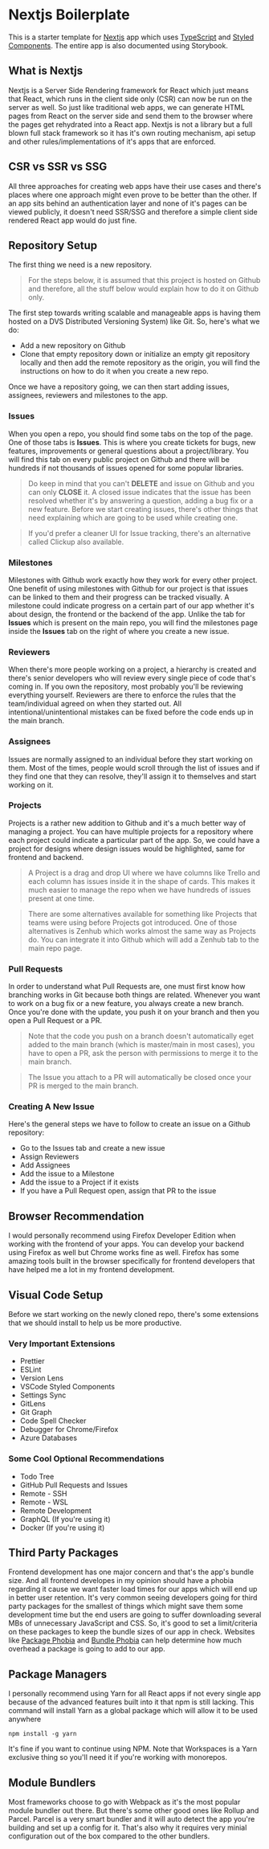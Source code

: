 # Nextjs Boilerplate

This is a starter template for [Nextjs](https://nextjs.org) app which uses [TypeScript](https://www.typescriptlang.org/) and [Styled Components](https://styled-components.com/). The entire app is also documented using Storybook. 

## What is Nextjs

Nextjs is a Server Side Rendering framework for React which just means that React, which runs in the client side only (CSR) can now be run on the server as well. So just like traditional web apps, we can generate HTML pages from React on the server side and send them to the browser where the pages get rehydrated into a React app. Nextjs is not a library but a full blown full stack framework so it has it's own routing mechanism, api setup and other rules/implementations of it's apps that are enforced.

## CSR vs SSR vs SSG

All three approaches for creating web apps have their use cases and there's places where one approach might even prove to be better than the other. If an app sits behind an authentication layer and none of it's pages can be viewed publicly, it doesn't need SSR/SSG and therefore a simple client side rendered React app would do just fine.

## Repository Setup

The first thing we need is a new repository.

> For the steps below, it is assumed that this project is hosted on Github and therefore, all the stuff below would explain how to do it on Github only.

The first step towards writing scalable and manageable apps is having them hosted on a DVS Distributed Versioning System) like Git. So, here's what we do:

- Add a new repository on Github
- Clone that empty repository down or initialize an empty git repository locally and then add the remote repository as the origin, you will find the instructions on how to do it when you create a new repo.

Once we have a repository going, we can then start adding issues, assignees, reviewers and milestones to the app. 

### Issues

When you open a repo, you should find some tabs on the top of the page. One of those tabs is **Issues**. This is where you create tickets for bugs, new features, improvements or general questions about a project/library. You will find this tab on every public project on Github and there will be hundreds if not thousands of issues opened for some popular libraries. 

>Do keep in mind that you can't **DELETE** and issue on Github and you can only **CLOSE** it. A closed issue indicates that the issue has been resolved whether it's by answering a question, adding a bug fix or a new feature. Before we start creating issues, there's other things that need explaining which are going to be used while creating one.

> If you'd prefer a cleaner UI for Issue tracking, there's an alternative called Clickup also available.

### Milestones

Milestones with Github work exactly how they work for every other project. One benefit of using milestones with Github for our project is that issues can be linked to them and their progress can be tracked visually. A milestone could indicate progress on a certain part of our app whether it's about design, the frontend or the backend of the app. Unlike the tab for **Issues** which is present on the main repo, you will find the milestones page inside the **Issues** tab on the right of where you create a new issue.

### Reviewers

When there's more people working on a project, a hierarchy is created and there's senior developers who will review every single piece of code that's coming in. If you own the repository, most probably you'll be reviewing everything yourself. Reviewers are there to enforce the rules that the team/individual agreed on when they started out. All intentional/unintentional mistakes can be fixed before the code ends up in the main branch.

### Assignees

Issues are normally assigned to an individual before they start working on them. Most of the times, people would scroll through the list of issues and if they find one that they can resolve, they'll assign it to themselves and start working on it.

### Projects

Projects is a rather new addition to Github and it's a much better way of managing a project. You can have multiple projects for a repository where each project could indicate a particular part of the app. So, we could have a project for designs where design issues would be highlighted, same for frontend and backend.

> A Project is a drag and drop UI where we have columns like Trello and each column has issues inside it in the shape of cards. This makes it much easier to manage the repo when we have hundreds of issues present at one time.

> There are some alternatives available for something like Projects that teams were using before Projects got introduced. One of those alternatives is Zenhub which works almost the same way as Projects do. You can integrate it into Github which will add a Zenhub tab to the main repo page.

### Pull Requests

In order to understand what Pull Requests are, one must first know how branching works in Git because both things are related. Whenever you want to work on a bug fix or a new feature, you always create a new branch. Once you're done with the update, you push it on your branch and then you open a Pull Request or a PR.

> Note that the code you push on a branch doesn't automatically eget added to the main branch (which is master/main in most cases), you have to open a PR, ask the person with permissions to merge it to the main branch.

> The Issue you attach to a PR will automatically be closed once your PR is merged to the main branch.

### Creating A New Issue

Here's the general steps we have to follow to create an issue on a Github repository:

- Go to the Issues tab and create a new issue
- Assign Reviewers
- Add Assignees
- Add the issue to a Milestone
- Add the issue to a Project if it exists
- If you have a Pull Request open, assign that PR to the issue

## Browser Recommendation

I would personally recommend using Firefox Developer Edition when working with the frontend of your apps. You can develop your backend using Firefox as well but Chrome works fine as well. Firefox has some amazing tools built in the browser specifically for frontend developers that have helped me a lot in my frontend development.

## Visual Code Setup

Before we start working on the newly cloned repo, there's some extensions that we should install to help us be more productive.

### Very Important Extensions

- Prettier
- ESLint
- Version Lens
- VSCode Styled Components
- Settings Sync
- GitLens
- Git Graph
- Code Spell Checker
- Debugger for Chrome/Firefox
- Azure Databases

### Some Cool Optional Recommendations

- Todo Tree
- GitHub Pull Requests and Issues
- Remote - SSH
- Remote - WSL
- Remote Development
- GraphQL (If you're using it)
- Docker (If you're using it)

## Third Party Packages

Frontend development has one major concern and that's the app's bundle size. And all frontend developes in my opinion should have a phobia regarding it cause we want faster load times for our apps which will end up in better user retention. It's very common seeing developers going for third party packages for the smallest of things which might save them some development time but the end users are going to suffer downloading several MBs of unnecessary JavaScript and CSS. So, it's good to set a limit/criteria on these packages to keep the bundle sizes of our app in check. Websites like [Package Phobia](https://packagephobia.com) and [Bundle Phobia](https://www.bundlephobia.com) can help determine how much overhead a package is going to add to our app.

## Package Managers

I personally recommend using Yarn for all React apps if not every single app because of the advanced features built into it that npm is still lacking. This command will install Yarn as a global package which will allow it to be used anywhere

```
npm install -g yarn
```

It's fine if you want to continue using NPM. Note that Workspaces is a Yarn exclusive thing so you'll need it if you're working with monorepos.

## Module Bundlers

Most frameworks choose to go with Webpack as it's the most popular module bundler out there. But there's some other good ones like Rollup and Parcel. Parcel is a very smart bundler and it will auto detect the app you're building and set up a config for it. That's also why it requires very minial configuration out of the box compared to the other bundlers.